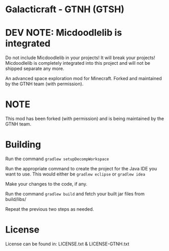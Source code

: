 Galacticraft - GTNH (GTSH)
===================

DEV NOTE: Micdoodlelib is integrated
====
Do not include Micdoodlelib in your projects! It will break your projects! Micdoodlelib is completely integrated into this project and will not be shipped separate any more.

An advanced space exploration mod for Minecraft.  Forked and maintained by the GTNH team (with permission).

NOTE
====

This mod has been forked (with permission) and is being maintained by the GTNH team.  

Building
=======

Run the command `gradlew setupDecompWorkspace`

Run the appropriate command to create the project for the Java IDE you want to use. This would either be `gradlew eclipse` or `gradlew idea`

Make your changes to the code, if any.

Run the command `gradlew build` and fetch your built jar files from build/libs/

Repeat the previous two steps as needed.
 
License
=======

License can be found in: LICENSE.txt & LICENSE-GTNH.txt


